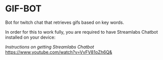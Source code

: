 # GIF-BOT
Bot for twitch chat that retrieves gifs based on key words.

In order for this to work fully, you are required to have Streamlabs Chatbot installed on your device:

*Instructions on getting Streamlabs Chatbot*
https://www.youtube.com/watch?v=VvFV81oZh6Q&


